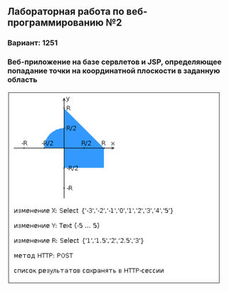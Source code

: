 ## Лабораторная работа по веб-программированию №2
### Вариант: 1251
### Веб-приложение на базе сервлетов и JSP, определяющее попадание точки на координатной плоскости в заданную область
![](img/areas.png)